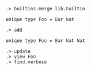 ```ucm:hide
.> builtins.merge lib.builtin
```

```unison
unique type Foo = Bar Nat
```

```ucm
.> add
```

```unison
unique type Foo = Bar Nat Nat
```

```ucm
.> update
.> view Foo
.> find.verbose
```
